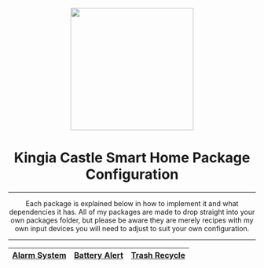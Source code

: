 <p align="center">
  <img src="https://github.com/JamesMcCarthy79/Home-Assistant-Config/blob/master/HA%20Pics/Packages.png" width="250"/>
</p>
<h1 align="center">Kingia Castle Smart Home Package Configuration</h1>
<hr *** </hr>
<p align="center">Each package is explained below in how to implement it and what dependencies it has. All of my packages are made to drop straight into your own packages folder, but please be aware they are merely recipes with my own input devices you will need to adjust to suit your own configuration.</p>
<hr --- </hr> 

| [Alarm System](https://github.com/JamesMcCarthy79/Home-Assistant-Config/tree/master/config/packages/alarm_system) | [Battery Alert](https://github.com/JamesMcCarthy79/Home-Assistant-Config/tree/master/config/packages/battery_alert) | [Trash Recycle](https://github.com/JamesMcCarthy79/Home-Assistant-Config/tree/master/config/packages/trash_recycle) | 
| --- | --- | --- |

